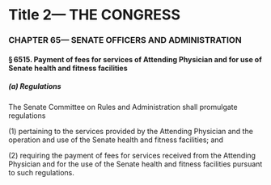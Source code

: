 
# Title 2— THE CONGRESS
### CHAPTER 65— SENATE OFFICERS AND ADMINISTRATION
#### § 6515. Payment of fees for services of Attending Physician and for use of Senate health and fitness facilities
##### (a) Regulations

The Senate Committee on Rules and Administration shall promulgate regulations

(1) pertaining to the services provided by the Attending Physician and the operation and use of the Senate health and fitness facilities; and

(2) requiring the payment of fees for services received from the Attending Physician and for the use of the Senate health and fitness facilities pursuant to such regulations.
